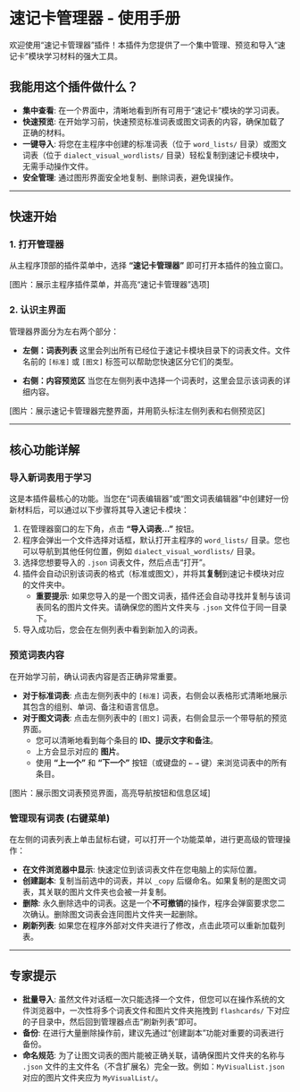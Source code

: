 # 速记卡管理器 - 使用手册

欢迎使用“速记卡管理器”插件！本插件为您提供了一个集中管理、预览和导入“速记卡”模块学习材料的强大工具。

## 我能用这个插件做什么？

*   **集中查看**: 在一个界面中，清晰地看到所有可用于“速记卡”模块的学习词表。
*   **快速预览**: 在开始学习前，快速预览标准词表或图文词表的内容，确保加载了正确的材料。
*   **一键导入**: 将您在主程序中创建的标准词表（位于 `word_lists/` 目录）或图文词表（位于 `dialect_visual_wordlists/` 目录）轻松复制到速记卡模块中，无需手动操作文件。
*   **安全管理**: 通过图形界面安全地复制、删除词表，避免误操作。

---

## 快速开始

### 1. 打开管理器

从主程序顶部的插件菜单中，选择 **“速记卡管理器”** 即可打开本插件的独立窗口。

[图片：展示主程序插件菜单，并高亮“速记卡管理器”选项]

### 2. 认识主界面

管理器界面分为左右两个部分：

*   **左侧：词表列表**
    这里会列出所有已经位于速记卡模块目录下的词表文件。文件名前的 `[标准]` 或 `[图文]` 标签可以帮助您快速区分它们的类型。

*   **右侧：内容预览区**
    当您在左侧列表中选择一个词表时，这里会显示该词表的详细内容。

[图片：展示速记卡管理器完整界面，并用箭头标注左侧列表和右侧预览区]

---

## 核心功能详解

### 导入新词表用于学习

这是本插件最核心的功能。当您在“词表编辑器”或“图文词表编辑器”中创建好一份新材料后，可以通过以下步骤将其导入速记卡模块：

1.  在管理器窗口的左下角，点击 **“导入词表...”** 按钮。
2.  程序会弹出一个文件选择对话框，默认打开主程序的 `word_lists/` 目录。您也可以导航到其他任何位置，例如 `dialect_visual_wordlists/` 目录。
3.  选择您想要导入的 `.json` 词表文件，然后点击“打开”。
4.  插件会自动识别该词表的格式（标准或图文），并将其**复制**到速记卡模块对应的文件夹中。
    *   **重要提示**: 如果您导入的是一个图文词表，插件还会自动寻找并复制与该词表同名的图片文件夹。请确保您的图片文件夹与 `.json` 文件位于同一目录下。
5.  导入成功后，您会在左侧列表中看到新加入的词表。

### 预览词表内容

在开始学习前，确认词表内容是否正确非常重要。

*   **对于标准词表**: 点击左侧列表中的 `[标准]` 词表，右侧会以表格形式清晰地展示其包含的组别、单词、备注和语言信息。
*   **对于图文词表**: 点击左侧列表中的 `[图文]` 词表，右侧会显示一个带导航的预览界面。
    *   您可以清晰地看到每个条目的 **ID、提示文字和备注**。
    *   上方会显示对应的 **图片**。
    *   使用 **“上一个”** 和 **“下一个”** 按钮（或键盘的 `←` `→` 键）来浏览词表中的所有条目。

[图片：展示图文词表预览界面，高亮导航按钮和信息区域]

### 管理现有词表 (右键菜单)

在左侧的词表列表上单击鼠标右键，可以打开一个功能菜单，进行更高级的管理操作：

*   **在文件浏览器中显示**: 快速定位到该词表文件在您电脑上的实际位置。
*   **创建副本**: 复制当前选中的词表，并以 `_copy` 后缀命名。如果复制的是图文词表，其关联的图片文件夹也会被一并复制。
*   **删除**: 永久删除选中的词表。这是一个**不可撤销**的操作，程序会弹窗要求您二次确认。删除图文词表会连同图片文件夹一起删除。
*   **刷新列表**: 如果您在程序外部对文件夹进行了修改，点击此项可以重新加载列表。

---

## 专家提示

*   **批量导入**: 虽然文件对话框一次只能选择一个文件，但您可以在操作系统的文件浏览器中，一次性将多个词表文件和图片文件夹拖拽到 `flashcards/` 下对应的子目录中，然后回到管理器点击“刷新列表”即可。
*   **备份**: 在进行大量删除操作前，建议先通过“创建副本”功能对重要的词表进行备份。
*   **命名规范**: 为了让图文词表的图片能被正确关联，请确保图片文件夹的名称与 `.json` 文件的主文件名（不含扩展名）完全一致。例如：`MyVisualList.json` 对应的图片文件夹应为 `MyVisualList/`。